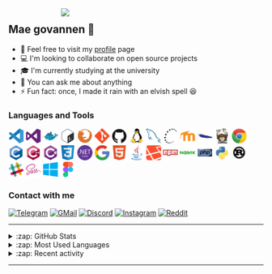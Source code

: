 <!--
  **andinoriel/andinoriel** is a ✨ _special_ ✨ repository because its `README.md`
  (this file) appears on your GitHub profile.
-->

<img align="right" src="typing.gif" width="400px">

## Mae govannen :wave:

- :page_facing_up: Feel free to visit my [profile] page 
- :computer: I'm looking to collaborate on open source projects
- :mortar_board: I'm currently studying at the university
- :speech_balloon: You can ask me about anything
- :zap: Fun fact: once, I made it rain with an elvish spell :laughing:


### Languages and Tools

<a href="https://code.visualstudio.com/"><img src="icons/vscode/vscode-original.svg" width="30px"></a>
<a href="https://visualstudio.microsoft.com/"><img src="icons/visualstudio/visualstudio-plain.svg" width="30px"></a>
<a href="https://www.docker.com/"><img src="icons/docker/docker-original.svg" width="30px"></a>
<a href="https://www.gnu.org/software/bash/"><img src="icons/bash/bash-plain.svg" width="30px"></a>
<a href="https://www.mozilla.org/en-US/firefox/new/"><img src="icons/firefox/firefox-plain.svg" width="30px"></a>
<a href="https://git-scm.com/"><img src="icons/git/git-plain.svg" width="30px"></a>
<a href="https://github.com/"><img src="icons/github/github-original.svg" width="30px"></a>
<a href="https://www.linux.org/"><img src="icons/linux/linux-original.svg" width="30px"></a>
<a href="https://www.mysql.com/"><img src="icons/mysql/mysql-plain.svg" width="30px"></a>
<a href="https://www.openssh.com/"><img src="icons/ssh/ssh-original.svg" width="30px"></a>
<a href="https://moodle.org/"><img src="icons/moodle/moodle-plain.svg" width="30px"></a>
<a href="https://httpd.apache.org/"><img src="icons/apache/apache-plain.svg" width="30px"></a>
<a href="https://getcomposer.org/"><img src="icons/composer/composer-original.svg" width="30px"></a>
<a href="https://www.google.com/chrome/"><img src="icons/chrome/chrome-original.svg" width="30px"></a>
<a href="https://en.cppreference.com/w/c/language"><img src="icons/c/c-original.svg" width="30px"></a>
<a href="https://en.cppreference.com/w/cpp/language"><img src="icons/cplusplus/cplusplus-original.svg" width="30px"></a>
<a href="https://docs.microsoft.com/en-us/dotnet/csharp/"><img src="icons/csharp/csharp-original.svg" width="30px"></a>
<a href="https://www.w3.org/Style/CSS/current-work.en.html"><img src="icons/css3/css3-original.svg" width="30px"></a>
<a href="https://dotnet.microsoft.com/download"><img src="icons/dotnetcore/dotnetcore-original.svg" width="30px"></a>
<a href="https://www.google.com/"><img src="icons/google/google-original.svg" width="30px"></a>
<a href="https://html.spec.whatwg.org/"><img src="icons/html5/html5-original.svg" width="30px"></a>
<a href="https://www.java.com/"><img src="icons/java/java-original.svg" width="30px"></a>
<a href="https://laravel.com/"><img src="icons/laravel/laravel-plain.svg" width="30px"></a>
<a href="https://www.npmjs.com/"><img src="icons/npm/npm-original-wordmark.svg" width="30px"></a>
<a href="https://www.nginx.com/"><img src="icons/nginx/nginx-original.svg" width="30px"></a>
<a href="https://www.php.net/"><img src="icons/php/php-original.svg" width="30px"></a>
<a href="https://www.python.org/"><img src="icons/python/python-original.svg" width="30px"></a>
<a href="https://www.rust-lang.org/"><img src="icons/rust/rust-plain.svg" width="30px"></a>
<a href="https://slack.com/"><img src="icons/slack/slack-original.svg" width="30px"></a>
<a href="https://sass-lang.com/"><img src="icons/sass/sass-original.svg" width="30px"></a>
<a href="https://www.microsoft.com/en-us/windows/"><img src="icons/windows8/windows8-original.svg" width="30px"></a>
<a href="https://www.figma.com/"><img src="icons/figma/figma-original.svg" width="30px"></a>

### Contact with me

[<img alt="Telegram" src="https://img.shields.io/badge/Telegram-2CA5E0?style=for-the-badge&logo=telegram&logoColor=white"/>][telegram]
[<img alt="GMail" src="https://img.shields.io/badge/Gmail-D14836?style=for-the-badge&logo=gmail&logoColor=white"/>][gmail]
[<img alt="Discord" src="https://img.shields.io/badge/Discord-7289DA?style=for-the-badge&logo=discord&logoColor=white"/>][discord]
[<img alt="Instagram" src="https://img.shields.io/badge/Instagram-E4405F?style=for-the-badge&logo=instagram&logoColor=white"/>][instagram]
[<img alt="Reddit" src="https://img.shields.io/badge/Reddit-FF4500?style=for-the-badge&logo=reddit&logoColor=white"/>][reddit]

---

<details>
  <summary>:zap: GitHub Stats</summary>

  ![GitHub stats](https://github-readme-stats.vercel.app/api?username=andinoriel&theme=dark&hide_border=true&count_private=true&show_icons=true)

</details>

<details>
  <summary>:zap: Most Used Languages</summary>

  ![Top Langs](https://github-readme-stats.vercel.app/api/top-langs/?username=andinoriel&theme=dark&hide_border=true&layout=compact&langs_count=6)

</details>

<details>
  <summary>:zap: Recent activity</summary>

  <!--RECENT_ACTIVITY:start-->
1. ⭐ Starred [tauri-apps/tauri](https://github.com/tauri-apps/tauri)
2. ⭐ Starred [PowerShell/PowerShell](https://github.com/PowerShell/PowerShell)
3. ⭐ Starred [actions/checkout](https://github.com/actions/checkout)
4. ⭐ Starred [RikkaApps/Riru](https://github.com/RikkaApps/Riru)
5. ⭐ Starred [LSPosed/LSPosed](https://github.com/LSPosed/LSPosed)
<!--RECENT_ACTIVITY:end-->

  <!--RECENT_ACTIVITY:last_update-->
Last updated at 2021-08-22, 03:02:02
<!--RECENT_ACTIVITY:last_update_end-->

</details>

---

[telegram]: https://t.me/andinoriel
[gmail]: mailto:simonnikolaj20@gmail.com
[discord]: https://discordapp.com/users/524889744061104128/
[instagram]: https://instagram.com/andinoriel
[reddit]: https://www.reddit.com/user/andinoriel_official
[profile]: https://andinoriel.github.io/

